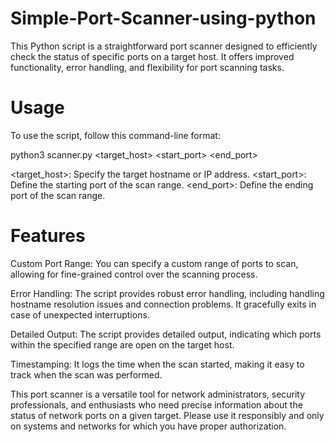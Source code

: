 # Simple-Port-Scanner-using-python
This Python script is a straightforward port scanner designed to efficiently check the status of specific ports on a target host. It offers improved functionality, error handling, and flexibility for port scanning tasks.

# Usage
To use the script, follow this command-line format:

python3 scanner.py <target_host> <start_port> <end_port>


<target_host>: Specify the target hostname or IP address.
<start_port>: Define the starting port of the scan range.
<end_port>: Define the ending port of the scan range.


# Features
Custom Port Range: You can specify a custom range of ports to scan, allowing for fine-grained control over the scanning process.

Error Handling: The script provides robust error handling, including handling hostname resolution issues and connection problems. It gracefully exits in case of unexpected interruptions.

Detailed Output: The script provides detailed output, indicating which ports within the specified range are open on the target host.

Timestamping: It logs the time when the scan started, making it easy to track when the scan was performed.

This port scanner is a versatile tool for network administrators, security professionals, and enthusiasts who need precise information about the status of network ports on a given target. Please use it responsibly and only on systems and networks for which you have proper authorization.

